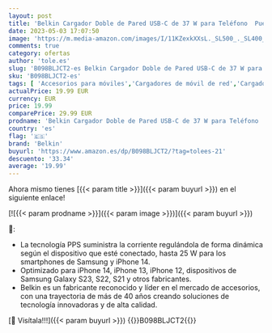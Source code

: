 ```yaml
---
layout: post
title: 'Belkin Cargador Doble de Pared USB-C de 37 W para Teléfono  Puerto USB-C PD de 25 W y Puerto USB-A de 13 W  Carga Rápida para Galaxy S23  S22  Ultra  Plus  Note 20  la Serie iPhone 14 y muchos Otros'
date: 2023-05-03 17:07:50
image: 'https://m.media-amazon.com/images/I/11KZexkXXsL._SL500_._SL400_.jpg'
comments: true
category: ofertas
author: 'tole.es'
slug: 'B098BLJCT2-es Belkin Cargador Doble de Pared USB-C de 37 W para Teléfono...'
sku: 'B098BLJCT2-es'
tags: [ 'Accesorios para móviles','Cargadores de móvil de red','Cargadores para móviles','Comunicación móvil y accesorios','Electrónica','belkin','iphone','🇪🇸', ]
actualPrice: 19.99 EUR
currency: EUR
price: 19.99
comparePrice: 29.99 EUR
prodname: 'Belkin Cargador Doble de Pared USB-C de 37 W para Teléfono  Puerto USB-C PD de 25 W y Puerto USB-A de 13 W  Carga Rápida para Galaxy S23  S22  Ultra  Plus  Note 20  la Serie iPhone 14 y muchos Otros'
country: 'es'
flag: '🇪🇸'
brand: 'Belkin'
buyurl: 'https://www.amazon.es/dp/B098BLJCT2/?tag=tolees-21'
descuento: '33.34'
average: '19.99'
---
```


Ahora mismo tienes [{{< param title >}}]({{< param buyurl >}}) en el siguiente enlace!

[![{{< param prodname >}}]({{< param image >}})]({{< param buyurl >}})

🔎:

- La tecnología PPS suministra la corriente regulándola de forma dinámica según el dispositivo que esté conectado, hasta 25 W para los smartphones de Samsung y iPhone 14.
- Optimizado para iPhone 14, iPhone 13, iPhone 12, dispositivos de Samsung Galaxy S23, S22, S21 y otros fabricantes.
- Belkin es un fabricante reconocido y líder en el mercado de accesorios, con una trayectoria de más de 40 años creando soluciones de tecnología innovadoras y de alta calidad.

[🛒 Visítala!!!]({{< param buyurl >}})
{{<world>}}B098BLJCT2{{</world>}}
